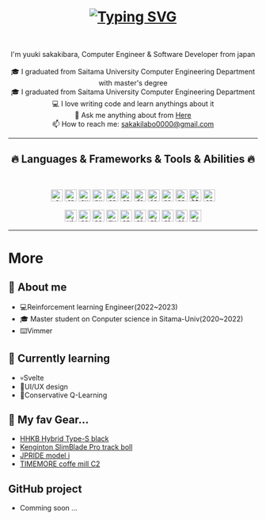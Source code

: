 <!-- ![visitor badge](https://visitor-badge.laobi.icu/badge?page_id=sakakibara-yuuki.sakakibara-yuuki) -->

<h1 align="center">
<a href="https://git.io/typing-svg"><img src="https://readme-typing-svg.herokuapp.com?font=Fira+Code&weight=700&size=26&duration=2000&pause=1500&color=F7F7F7&center=true&vCenter=true&multiline=true&repeat=false&random=false&width=500&height=80&lines=The+measure+of+a+man+is+;what+he+dose+with+code." alt="Typing SVG" /></a>
</h1>

<!-- <h5 align="center">
  <code><a href="https://www.linkedin.com/in/osmandurdag/" title="LinkedIn Profile"><img width="22" src="images/linkedin.svg"> LinkedIn</a></code>
  <code><a href="https://www.hackerrank.com/zumrudu_anka" title="HackerRank Profile"><img width="22" src="images/hackerrank.png"> HackerRank</a></code>
  <code><a href="https://stackoverflow.com/users/12578260/osman-durdag" title="Stack Overflow Profile"><img width="22" src="images/stackoverflow.svg"> Stack Overflow</a></code>
  <code><a href="https://www.instagram.com/osman__durdag/" title="Instagram Profile"><img width="22" src="images/instagram.svg"> Instagram</a></code>
</h5>
-->

<br>
<p align="center">
   I'm yuuki sakakibara, Computer Engineer & Software Developer from japan
  <br>
  <br>
  🎓 I graduated from Saitama University Computer Engineering Department with master's degree
  <br>
  🎓 I graduated from Saitama University Computer Engineering Department
  <br>
  💻 I love writing code and learn anythings about it
  <!-- <br>
  📚 I’m currently learning how to build E-Commerce Website with Django -->
  <br>
  💬 Ask me anything about from <a href="https://github.com/sakakibara-yuuki/sakakibara-yuuki/issues" title="Issues">Here</a>
  <br>
  📫 How to reach me: <a href="mailto: sakakilabo0000@gmail.com">sakakilabo0000@gmail.com</a>
  <br>
</p>

<hr>
<h2 align="center">🔥 Languages & Frameworks & Tools & Abilities 🔥</h2>
<br>

<p align="center">
  <code><img src="https://cdn.simpleicons.org/c/##A8B9CC" alt="c" width=24 height=24></code>
  <code><img src="https://cdn.simpleicons.org/cplusplus/#00599C" alt="cplusplus" width=24 height=24></code>
  <code><img src="https://cdn.simpleicons.org/python/#3776AB" alt="python" width=24 height=24></code>
  <code><img src="https://cdn.simpleicons.org/pytorch/#EE4C2C" alt="pytorch" width=24 height=24></code>
  <code><img src="https://cdn.simpleicons.org/sqlalchemy/#D71F00" alt="sqlalchemy" width=24 height=24></code>
  <code><img src="https://cdn.simpleicons.org/csharp/#512BD4" alt="csharp" width=24 height=24></code>
  <code><img src="https://cdn.simpleicons.org/dotnet/#512BD4" alt="dotnet" width=24 height=24></code>
  <code><img src="https://cdn.simpleicons.org/javascript/#F7DF1E" alt="javascript" width=24 height=24></code>
  <code><img src="https://cdn.simpleicons.org/nodedotjs/#339933" alt="nodedotjs" width=24 height=24></code>
  <code><img src="https://cdn.simpleicons.org/npm/#CB3837" alt="npm" width=24 height=24></code>
  <code><img src="https://cdn.simpleicons.org/html5/#E34F26" alt="html5" width=24 height=24></code>
  <code><img src="https://cdn.simpleicons.org/css3/#1572B6" alt="css3" width=24 height=24></code>
</p>

<p align="center">
  <code><img src="https://cdn.simpleicons.org/vim/#019733" alt="vim" width=24 height=24></code>
  <code><img src="https://cdn.simpleicons.org/neovim/#57A143" alt="neovim" width=24 height=24></code>
  <code><img src="https://cdn.simpleicons.org/postgresql/#4169E1" alt="postgresql" width=24 height=24></code>
  <code><img src="https://cdn.simpleicons.org/mysql/#4479A1" alt="mysql" width=24 height=24></code>
  <code><img src="https://cdn.simpleicons.org/sqlite/#003B57" alt="sqlite" width=24 height=24></code>
  <code><img src="https://cdn.simpleicons.org/git/#F05032" alt="git" width=24 height=24></code>
  <code><img src="https://cdn.simpleicons.org/github/#181717" alt="github" width=24 height=24></code>
  <code><img src="https://cdn.simpleicons.org/gitlab/#FC6D26" alt="gitlab" width=24 height=24></code>
  <code><img src="https://cdn.simpleicons.org/amazonaws/#232F3E" alt="gitlab" width=24 height=24></code>
  <code><img src="https://cdn.simpleicons.org/figma/#F24E1E" alt="gitlab" width=24 height=24></code>
</p>

<hr>


<!--

<h2 align="center">⚡ Stats ⚡</h2>
<br>
<p align=center>
  <div align=center>
    <a href="https://github.com/denvercoder1/github-readme-streak-stats" title="Go to Source">
      <img align="left" width=390 src="https://github-readme-streak-stats.herokuapp.com/?user=sakakibara-yuuki&theme=react&border=61dafb&hide_border=true" alt="sakakibara-yuuki" />
    </a>
    <a href="https://github.com/anuraghazra/github-readme-stats" title="Go to Source">
      <img align="right" width=390 src="https://github-readme-stats.vercel.app/api?username=sakakibara-yuuki&show_icons=true&theme=react&border_color=61dafb&hide_border=true" />
    </a>
  </div>
  <br><br><br><br><br><br><br><br><br>
  <div align=center>
    <a href="https://github.com/anuraghazra/github-readme-stats">
      <img width=325 align="center" src="https://github-readme-stats.vercel.app/api/top-langs/?username=sakakibara-yuuki&hide=c%23,powershell,Mathematica,Ruby,Objective-C,Objective-C%2b%2b,Cuda&title_color=61dafb&text_color=ffffff&icon_color=61dafb&bg_color=20232a&langs_count=8&layout=compact&border_color=61dafb&hide_border=true" />
    </a>
  </div>
  <br>

  <img src="https://github-readme-activity-graph.vercel.app/graph?username=sakakibara-yuuki&theme=react-dark&bg_color=20232a&hide_border=true" width="100%"/>
</p>

<hr>

<h2 align="center">👨‍💻 Repositories 👨‍💻</h2>
<br>
<div width="100%" align="center">
  <a align="left" href="https://github.com/zumrudu-anka/Algorithms" title="Algorithms"><img align="left" height="115" src="https://github-readme-stats.vercel.app/api/pin/?username=sakakibara-yuuki&repo=assistant&theme=react&border_color=61dafb&border_radius=10"></a><a align="right" href="https://github.com/zumrudu-anka/DataStructures" title="Data Structures"><img align="right" height="115" src="https://github-readme-stats.vercel.app/api/pin/?username=zumrudu-anka&repo=DataStructures&theme=react&border_color=61dafb&border_radius=10"></a>
</div>
<br/><br/><br/><br/><br/><br/>
<div width="100%" align="center">
  <a align="left" href="https://github.com/zumrudu-anka/Turkce-Heceleme-CPP" title="Turkce-Heceleme-CPP"><img align="left" height="115" src="https://github-readme-stats.vercel.app/api/pin/?username=zumrudu-anka&repo=Turkce-Heceleme-CPP&theme=react&border_color=61dafb&border_radius=10"></a>
  <a align="right" href="https://github.com/zumrudu-anka/CopyMoveForgeryDetectionWithDCT" title="Copy&Move Forgery Detection With DCT"><img align="right" height="115" src="https://github-readme-stats.vercel.app/api/pin/?username=zumrudu-anka&repo=CopyMoveForgeryDetectionWithDCT&theme=react&border_color=61dafb&border_radius=10"></a>
</div>
<br/><br/><br/><br/><br/><br/>
<div width="100%" align="center">
  <a align="left" href="https://github.com/zumrudu-anka/cpp-openmp-needleman-wunsch" title="Needleman Wunsch Algorithm With OpenMP"><img align="left" height="115" src="https://github-readme-stats.vercel.app/api/pin/?username=zumrudu-anka&repo=cpp-openmp-needleman-wunsch&theme=react&border_color=61dafb&border_radius=10"></a>
  <a align="right" href="https://github.com/zumrudu-anka/javascript-minesweeper" title="Minesweeper"><img align="right" height="115" src="https://github-readme-stats.vercel.app/api/pin/?username=zumrudu-anka&repo=javascript-minesweeper&theme=react&border_color=61dafb&border_radius=10"></a>
</div>
<br/><br/><br/><br/><br/><br/>

<h4 align="center">
  <a href="https://github.com/zumrudu-anka?tab=repositories" title="Show Repositories">🔎 Show More 🔍</a>
</h4>

-->


<!--
![trophy](https://github-profile-trophy.vercel.app/?username=sakakibara-yuuki&theme=flat)
![Sakakibara's GitHub stats](https://github-readme-stats.vercel.app/api?username=sakakibara-yuuki&show_icons=true&count_private=true)
[![Top Langs](https://github-readme-stats.vercel.app/api/top-langs/?username=sakakibara-yuuki&layout=compact)](https://github.com/anuraghazra/github-readme-stats)

![Static Badge](https://img.shields.io/badge/development-on-blue)

-->

# More
🏅 About me
---
* 💻Reinforcement learning Engineer(2022~2023)
* 🎓 Master student on Conputer science in Sitama-Univ(2020~2022)
* ⌨️Vimmer

🌱 Currently learning
---
* 💀Svelte
* 📱UI/UX design
* 🤖Conservative Q-Learning

👻 My fav Gear...
---
- [HHKB Hybrid Type-S black](https://www.pfu.ricoh.com/direct/hhkb/detail_pd-kb800bns.html)
- [Kenginton SlimBlade Pro track boll](https://www.kensington.com/ja-jp/p/%E8%A3%BD%E5%93%81/%E3%82%B3%E3%83%B3%E3%83%88%E3%83%AD%E3%83%BC%E3%83%AB/%E3%83%88%E3%83%A9%E3%83%83%E3%82%AF%E3%83%9C%E3%83%BC%E3%83%AB/slimblade-pro%E3%83%88%E3%83%A9%E3%83%83%E3%82%AF%E3%83%9C%E3%83%BC%E3%83%AB3/)
- [JPRIDE model i](https://www.amazon.co.jp/%E3%83%96%E3%83%AB%E3%83%BC%E3%83%88%E3%82%A5%E3%83%BC%E3%82%B9%E3%82%A4%E3%83%A4%E3%83%9B%E3%83%B3-%E3%83%8E%E3%82%A4%E3%82%BA%E3%82%AD%E3%83%A3%E3%83%B3%E3%82%BB%E3%83%AA%E3%83%B3%E3%82%B0-%E5%AE%8C%E5%85%A8%E3%83%AF%E3%82%A4%E3%83%A4%E3%83%AC%E3%82%B9%E3%82%A4%E3%83%A4%E3%83%9B%E3%83%B3-%E3%80%9027%E6%99%82%E9%96%93%E9%80%A3%E7%B6%9A%E5%86%8D%E7%94%9F%EF%BD%98%E8%87%AA%E5%8B%95%E6%8E%A5%E7%B6%9A%EF%BD%98%E9%98%B2%E6%B0%B4IPX4%EF%BD%98%EF%BC%92%E5%8F%B0%E3%81%AE%E6%8E%A5%E7%B6%9A%E5%85%88%E5%88%87%E3%82%8A%E6%9B%BF%E3%81%88%E3%80%91%E3%80%90%E8%87%AA%E5%88%86%E3%81%AE%E9%9F%B3%E3%81%A8%E5%87%BA%E4%BC%9A%E3%81%88%E3%82%8B%E3%83%BB%E9%9F%B3%E3%81%A7%E9%81%B8%E3%81%B6%E4%BA%BA%E3%81%AE%E7%82%BA%E3%81%AE%E3%82%A4%E3%83%A4%E3%83%9B%E3%83%B3%E3%80%91/dp/B0BRTYZFZW?ref_=ast_sto_dp&th=1&psc=1)
- [TIMEMORE coffe mill C2](https://www.amazon.co.jp/TIMEMORE%E3%82%BF%E3%82%A4%E3%83%A0%E3%83%A2%E3%82%A2-C2-%E6%89%8B%E6%8C%BD%E3%81%8D%E3%82%B3%E3%83%BC%E3%83%92%E3%83%BC%E3%82%B0%E3%83%A9%E3%82%A4%E3%83%B3%E3%83%80%E3%83%BC-36%E6%AE%B5%E9%9A%8E%E7%B2%97%E3%81%95%E8%AA%BF%E6%95%B4%E5%8F%AF%E8%83%BD-grinder/dp/B08JHNQMFC/ref=sr_1_8?keywords=timemore+coffee+c2&sr=8-8)

GitHub project
---
* Comming soon ...

<!--
[![Linkedin Badge](https://img.shields.io/badge/-jlim-blue?style=flat&logo=Linkedin&logoColor=white&link=https://www.linkedin.com/in/jlim/)](https://www.linkedin.com/in/jlim/)
[![Medium Badge](https://img.shields.io/badge/-@jessicalim-000000?style=flat&labelColor=000000&logo=Medium&link=https://medium.com/@jessicalim)](https://medium.com/@jessicalim)
[![Website Badge](https://img.shields.io/badge/-jessicalim.me-47CCCC?style=flat&logo=Google-Chrome&logoColor=white&link=https://jessicalim.me)](https://jessicalim.me)
[![Twitter Badge](https://img.shields.io/badge/-@__jesslim-1ca0f1?style=flat&labelColor=1ca0f1&logo=twitter&logoColor=white&link=https://twitter.com/_jesslim)](https://twitter.com/_jesslim)
[![Instagram Badge](https://img.shields.io/badge/-@__jessicaalim-purple?style=flat&logo=instagram&logoColor=white&link=https://instagram.com/_jessicaalim/)](https://instagram.com/_jessicaalim)
[![Gmail Badge](https://img.shields.io/badge/-jessicalim813-c14438?style=flat&logo=Gmail&logoColor=white&link=mailto:jessicalim813@gmail.com)](mailto:jessicalim813@gmail.com)
-->


<!--
### Currently working on
* Comming soon

### as owner
* Comming soon

### as contributor
* Comming soon
-->


<!--
**sakakibara-yuuki/sakakibara-yuuki** is a ✨ _special_ ✨ repository because its `README.md` (this file) appears on your GitHub profile.

Here are some ideas to get you started:

- 🔭 I’m currently working on ...
- 🌱 I’m currently learning ...
- 👯 I’m looking to collaborate on ...
- 🤔 I’m looking for help with ...
- 💬 Ask me about ...
- 📫 How to reach me: ...
- 😄 Pronouns: ...
- ⚡ Fun fact: ...


# Hi I'm Jessica 👋

[![Linkedin Badge](https://img.shields.io/badge/-jlim-blue?style=flat&logo=Linkedin&logoColor=white&link=https://www.linkedin.com/in/jlim/)](https://www.linkedin.com/in/jlim/)
[![Medium Badge](https://img.shields.io/badge/-@jessicalim-000000?style=flat&labelColor=000000&logo=Medium&link=https://medium.com/@jessicalim)](https://medium.com/@jessicalim)
[![Website Badge](https://img.shields.io/badge/-jessicalim.me-47CCCC?style=flat&logo=Google-Chrome&logoColor=white&link=https://jessicalim.me)](https://jessicalim.me)
[![Twitter Badge](https://img.shields.io/badge/-@__jesslim-1ca0f1?style=flat&labelColor=1ca0f1&logo=twitter&logoColor=white&link=https://twitter.com/_jesslim)](https://twitter.com/_jesslim)
[![Instagram Badge](https://img.shields.io/badge/-@__jessicaalim-purple?style=flat&logo=instagram&logoColor=white&link=https://instagram.com/_jessicaalim/)](https://instagram.com/_jessicaalim)
[![Gmail Badge](https://img.shields.io/badge/-jessicalim813-c14438?style=flat&logo=Gmail&logoColor=white&link=mailto:jessicalim813@gmail.com)](mailto:jessicalim813@gmail.com)

Welcome to my profile! I'm a student, aspiring [writer](https://medium.com/@_jessicalim), part-time coder and full-time adventure seeker. I am current interning @Wealthsimple, and have previously PM'd @Autodesk, SWE'd @Microsoft, and UX&D consulted @Deloitte. Thanks for visiting and I'd love to [connect](https://www.linkedin.com/in/jlim/)!


## Join the Community Word Cloud :cloud: :pencil2:

![](https://img.shields.io/badge/Words%20Added-462-brightgreen?labelColor=7D898B)
![](https://img.shields.io/badge/Word%20Clouds%20Created-6-48D6FF?labelColor=7D898B)
![](https://img.shields.io/badge/Total%20Participants-361-AC6EFF?labelColor=7D898B)

### :thought_balloon: [Add a word](https://github.com/JessicaLim8/JessicaLim8/issues/new?template=addword.md&title=wordcloud%7Cadd%7C%3CINSERT-WORD%3E) to see the word cloud update in real time :rocket:

A new word cloud will be automatically generated when you [add your own word](https://github.com/JessicaLim8/JessicaLim8/issues/new?template=addword.md&title=wordcloud%7Cadd%7C%3CINSERT-WORD%3E). The prompt will change frequently, so be sure to come back and check it out :relaxed:

:star2: Don't like the arrangement of the current word cloud? [Regenerate it](https://github.com/JessicaLim8/JessicaLim8/issues/new?template=shufflecloud.md&title=wordcloud%7Cshuffle) :game_die:

<div align="center">

## Where are you hoping to travel next? :airplane: :earth_americas: :luggage:

<img src="https://raw.githubusercontent.com/JessicaLim8/JessicaLim8/master/wordcloud/wordcloud.png" alt="WordCloud" width="100%">
-->
